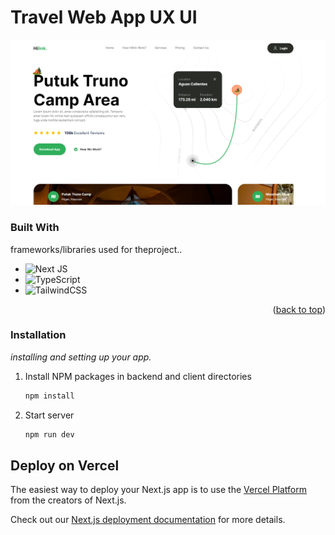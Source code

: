 # Travel Web App UX UI
![dp](https://github.com/senethmendis/travel-webbapp-ui-ux/blob/master/public/repo-cover.png)

### Built With

 frameworks/libraries used for theproject..


* ![Next JS](https://img.shields.io/badge/Next-black?style=for-the-badge&logo=next.js&logoColor=white)
* ![TypeScript](https://img.shields.io/badge/typescript-%23007ACC.svg?style=for-the-badge&logo=typescript&logoColor=white)
* ![TailwindCSS](https://img.shields.io/badge/tailwindcss-%2338B2AC.svg?style=for-the-badge&logo=tailwind-css&logoColor=white)

<p align="right">(<a href="#readme-top">back to top</a>)</p>

  ### Installation

_installing and setting up your app._

1. Install NPM packages in backend and client directories
   ```sh
   npm install
   ```
2. Start server
   ```sh
   npm run dev
   ```


## Deploy on Vercel

The easiest way to deploy your Next.js app is to use the [Vercel Platform](https://vercel.com/new?utm_medium=default-template&filter=next.js&utm_source=create-next-app&utm_campaign=create-next-app-readme) from the creators of Next.js.

Check out our [Next.js deployment documentation](https://nextjs.org/docs/deployment) for more details.
